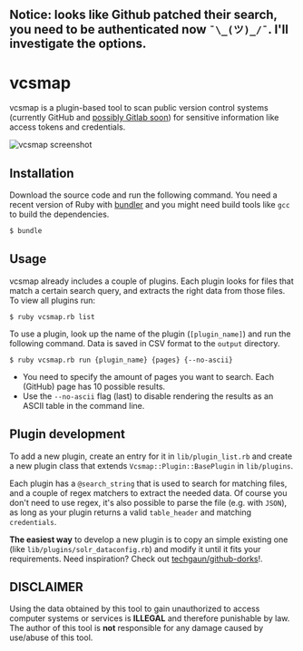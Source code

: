 ## Notice: looks like Github patched their search, you need to be authenticated now `¯\_(ツ)_/¯`. I'll investigate the options.

vcsmap
========

vcsmap is a plugin-based tool to scan public version control systems (currently GitHub and [possibly Gitlab soon](https://gitlab.com/gitlab-org/gitlab-ee/issues/556)) for sensitive information like access tokens and credentials. 

![vcsmap screenshot](https://cloud.githubusercontent.com/assets/1312973/17968763/ddda7682-6ace-11e6-80af-557a6997276c.png)

## Installation
Download the source code and run the following command. You need a recent version of Ruby with [bundler](http://bundler.io) and you might need build tools like `gcc` to build the dependencies.
``` ruby
$ bundle
```

## Usage
vcsmap already includes a couple of plugins. Each plugin looks for files that match a certain search query, and extracts the right data from those files. To view all plugins run:
```
$ ruby vcsmap.rb list
```

To use a plugin, look up the name of the plugin (`[plugin_name]`) and run the following command. Data is saved in CSV format to the `output` directory.
```
$ ruby vcsmap.rb run {plugin_name} {pages} {--no-ascii}
```
- You need to specify the amount of pages you want to search. Each (GitHub) page has 10 possible results.
- Use the `--no-ascii` flag (last) to disable rendering the results as an ASCII table in the command line.

## Plugin development
To add a new plugin, create an entry for it in `lib/plugin_list.rb` and create a new plugin class that extends `Vcsmap::Plugin::BasePlugin` in `lib/plugins`. 

Each plugin has a `@search_string` that is used to search for matching files, and a couple of regex matchers to extract the needed data. Of course you don't need to use regex, it's also possible to parse the file (e.g. with `JSON`), as long as your plugin returns a valid `table_header` and matching `credentials`.

**The easiest way** to develop a new plugin is to copy an simple existing one (like `lib/plugins/solr_dataconfig.rb`) and modify it until it fits your requirements. Need inspiration? Check out [techgaun/github-dorks](https://github.com/techgaun/github-dorks/blob/master/github-dorks.txt)!.

## DISCLAIMER
Using the data obtained by this tool to gain unauthorized to access computer systems or services is **ILLEGAL** and therefore punishable by law. The author of this tool is **not** responsible for any damage caused by use/abuse of this tool.
